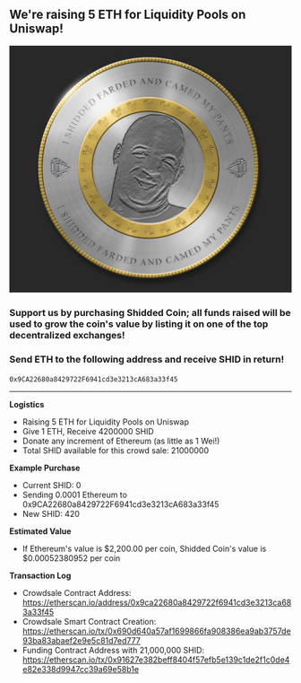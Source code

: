 ## We're raising 5 ETH for Liquidity Pools on Uniswap! 
![Image](https://github.com/shidcoin/SHIDCOIN/raw/main/src/shid_coin.jpg)

### Support us by purchasing Shidded Coin; all funds raised will be used to grow the coin's value by listing it on one of the top decentralized exchanges!



###  Send ETH to the following address and receive SHID in return!
```0x9CA22680a8429722F6941cd3e3213cA683a33f45```

---

**Logistics**
- Raising 5 ETH for Liquidity Pools on Uniswap
- Give 1 ETH, Receive 4200000 SHID
- Donate any increment of Ethereum (as little as 1 Wei!)
- Total SHID available for this crowd sale:  21000000 

**Example Purchase**
- Current SHID: 0
- Sending 0.0001 Ethereum to 0x9CA22680a8429722F6941cd3e3213cA683a33f45
- New SHID: 420

**Estimated Value**
- If Ethereum's value is $2,200.00 per coin, Shidded Coin's value is $0.00052380952 per coin

**Transaction Log**
- Crowdsale Contract Address: https://etherscan.io/address/0x9ca22680a8429722f6941cd3e3213ca683a33f45
- Crowdsale Smart Contract Creation: https://etherscan.io/tx/0x690d640a57af1699866fa908386ea9ab3757de93ba83abaef2e9e5c81d7ed777
- Funding Contract Address with 21,000,000 SHID: https://etherscan.io/tx/0x91627e382beff8404f57efb5e139c1de2f1c0de4e82e338d9947cc39a69e58b1e

